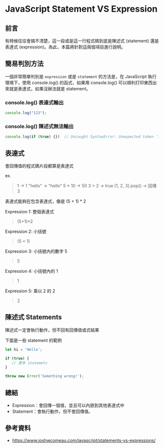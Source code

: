 # JavaScript Statement VS Expression
## 前言
有時候往往會搞不清楚，這一段或是這一行程式碼到底是陳述式 (statement) 還是表達式 (expression)。為此，本篇將針對這兩個項目進行說明。

## 簡易判別方法
一個非常簡單判別是 `expression` 或是 `statement` 的方法是，在 JavaScript 執行環境下，使用 console.log() 的函式，如果用 console.log() 可以順利打印東西出來就是表達式，如果沒辦法就是 statement。

### console.log() 表達式輸出
```js
console.log("123");
```

### console.log() 陳述式無法輸出
```js
console.log(if (true) {})  // Uncaught SyntaxError: Unexpected token 'if'
```

## 表達式 
會回傳值的程式碼片段都算是表達式

ex.
> 1 -> 1
> "hello" -> "hello"
> 5 * 10 -> 50
> 3 > 2  -> true
> [1, 2, 3].pop() -> 回傳 3

表達式能夠在包含表達式，像是 (5 + 1) * 2

Expression 1: 整個表達式
> (5+1)*2

Expression 2: 小括號
> (5 + 1)

Expression 3: 小括號內的數字 5
> 5

Expression 4: 小括號內的 1
> 1

Expression 5: 乘以 2 的 2
> 2


## 陳述式 Statements
陳述式一定會執行動作，但不回有回傳值或式結果

下面是一些 statement 的範例
```js
let hi = 'Hello';
```

```js
if (true) {
   // 更多 statemetn
}

```

```js
throw new Error('Something wrong!');
```

## 總結
- Expression：會回傳一個值，並且可以內嵌到其他表達式中
- Statement：會執行動作，但不會回傳值。


## 參考資料
- https://www.joshwcomeau.com/javascript/statements-vs-expressions/
